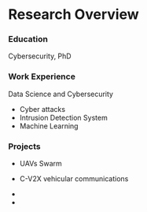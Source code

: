 # Research Overview

### Education
Cybersecurity, PhD

### Work Experience
Data Science and Cybersecurity

- Cyber attacks
- Intrusion Detection System
- Machine Learning

### Projects
- UAVs Swarm
- C-V2X vehicular communications
- 

- 
